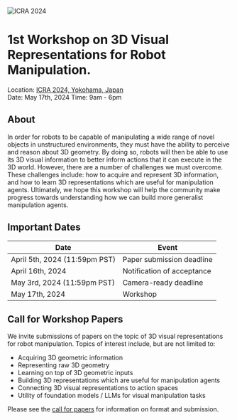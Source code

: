 ![ICRA 2024](images/header.png)


# 1st Workshop on 3D Visual Representations for Robot Manipulation.

Location: [ICRA 2024, Yokohama, Japan](https://2024.ieee-icra.org/)  
Date: May 17th, 2024
Time: 9am - 6pm


## About

In order for robots to be capable of manipulating a wide range of novel objects in unstructured environments, they must have the ability to perceive and reason about 3D geometry. By doing so, robots will then be able to use its 3D visual information to better inform actions that it can execute in the 3D world. However, there are a number of challenges we must overcome. These challenges include: how to acquire and represent 3D information, and how to learn 3D representations which are useful for manipulation agents. Ultimately, we hope this workshop will help the community make progress towards understanding how we can build more generalist manipulation agents.

## Important Dates

| Date | Event |
|------|-------|
| April 5th, 2024 (11:59pm PST) | Paper submission deadline |
| April 16th, 2024 | Notification of acceptance |
| May 3rd, 2024 (11:59pm PST) | Camera-ready deadline |
| May 17th, 2024 | Workshop |


## Call for Workshop Papers

We invite submissions of papers on the topic of 3D visual representations for robot manipulation. Topics of interest include, but are not limited to:

- Acquiring 3D geometric information
- Representing raw 3D geometry
- Learning on top of 3D geometric inputs
- Building 3D representations which are useful for manipulation agents
- Connecting 3D visual representations to action spaces
- Utility of foundation models / LLMs for visual manipulation tasks


Please see the [call for papers](/call) for information on format and submission.

